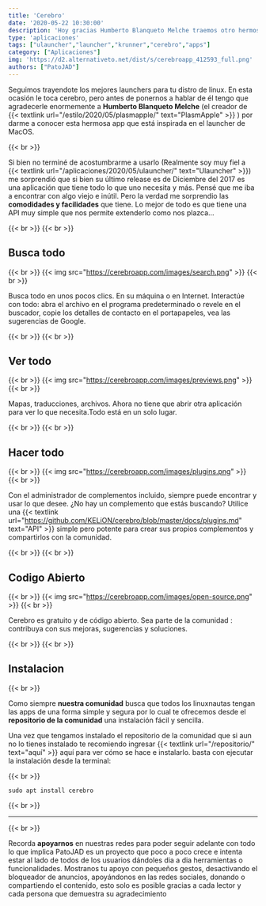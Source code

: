 ```yaml
---
title: 'Cerebro'
date: '2020-05-22 10:30:00'
description: 'Hoy gracias Humberto Blanqueto Melche traemos otro hermoso launcher basado en el de MacOS y muy interesante...'
type: 'aplicaciones'
tags: ["ulauncher","launcher","krunner","cerebro","apps"]
category: ["Aplicaciones"]
img: 'https://d2.alternativeto.net/dist/s/cerebroapp_412593_full.png'
authors: ["PatoJAD"]
---
```


Seguimos trayendote los mejores launchers para tu distro de linux. En esta ocasión le toca cerebro, pero antes de ponernos a hablar de él tengo que agradecerle enormemente a **Humberto Blanqueto Melche** (el creador de {{< textlink url="/estilo/2020/05/plasmapple/" text="PlasmApple" >}} ) por darme a conocer esta hermosa app que está inspirada en el launcher de MacOS.

{{< br >}}

Si bien no terminé de acostumbrarme a usarlo (Realmente soy muy fiel a {{< textlink url="/aplicaciones/2020/05/ulauncher/" text="Ulauncher" >}}) me sorprendió que si bien su último release es de Diciembre del 2017 es una aplicación que tiene todo lo que uno necesita y más. Pensé que me iba a encontrar con algo viejo e inútil. Pero la verdad me sorprendio las **comodidades y facilidades** que tiene. Lo mejor de todo es que tiene una API muy simple que nos permite extenderlo como nos plazca…

{{< br >}}
{{< br >}}

## Busca todo

{{< br >}}
{{< img src="https://cerebroapp.com/images/search.png" >}}
{{< br >}}

Busca todo en unos pocos clics. En su máquina o en Internet. Interactúe con todo: abra el archivo en el programa predeterminado o revele en el buscador, copie los detalles de contacto en el portapapeles, vea las sugerencias de Google.

{{< br >}}
{{< br >}}

## Ver todo

{{< br >}}
{{< img src="https://cerebroapp.com/images/previews.png" >}}
{{< br >}}

Mapas, traducciones, archivos. Ahora no tiene que abrir otra aplicación para ver lo que necesita.Todo está en un solo lugar.

{{< br >}}
{{< br >}}

## Hacer todo

{{< br >}}
{{< img src="https://cerebroapp.com/images/plugins.png" >}}
{{< br >}}

Con el administrador de complementos incluido, siempre puede encontrar y usar lo que desee. ¿No hay un complemento que estás buscando? Utilice una {{< textlink url="https://github.com/KELiON/cerebro/blob/master/docs/plugins.md" text="API" >}} simple pero potente para crear sus propios complementos y compartirlos con la comunidad.

{{< br >}}
{{< br >}}

## Codigo Abierto

{{< br >}}
{{< img src="https://cerebroapp.com/images/open-source.png" >}}
{{< br >}}

Cerebro es gratuito y de código abierto. Sea parte de la comunidad : contribuya con sus mejoras, sugerencias y soluciones.

{{< br >}}
{{< br >}}

## Instalacion

{{< br >}}

Como siempre **nuestra comunidad** busca que todos los linuxnautas tengan las apps de una forma simple y segura por lo cual te ofrecemos desde el **repositorio de la comunidad** una instalación fácil y sencilla.

Una vez que tengamos instalado el repositorio de la comunidad que si aun no lo tienes instalado te recomiendo ingresar {{< textlink url="/repositorio/" text="aquí" >}} aquí para ver cómo se hace e instalarlo. basta con ejecutar la instalación desde la terminal:

{{< br >}}

    sudo apt install cerebro

{{< br >}}

---

{{< br >}}

Recorda **apoyarnos** en nuestras redes para poder seguir adelante con todo lo que implica PatoJAD es un proyecto que poco a poco crece e intenta estar al lado de todos de los usuarios dándoles dia a dia herramientas o funcionalidades. Mostranos tu apoyo con pequeños gestos, desactivando el bloqueador de anuncios, apoyándonos en las redes sociales, donando o compartiendo el contenido, esto solo es posible gracias a cada lector y cada persona que demuestra su agradecimiento
